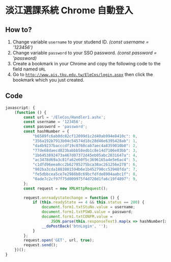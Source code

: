 # 淡江選課系統 Chrome 自動登入

## How to?

1. Change variable `username` to your studend ID. *(const username = '123456')*
2. Change variable `password` to your SSO password. *(const password = 'password)*
3. Create a bookmark in your Chrome and copy the following code to the field named `URL`
4. Go to [`http://www.ais.tku.edu.tw/EleCos/login.aspx`](http://www.ais.tku.edu.tw/EleCos/login.aspx) then click the bookmark which you just created.

## Code

```javascript
javascript: {
    (function () {
        const url = '/EleCos/Handler1.ashx';
        const username = '123456';
        const password = 'password';
        const hashNumber = {
            "b6589fc6ab0dc82cf12099d1c2d40ab994e8410c": 0,
            "356a192b7913b04c54574d18c28d46e6395428ab": 1,
            "da4b9237bacccdf19c0760cab7aec4a8359010b0": 2,
            "77de68daecd823babbb58edb1c8e14d7106e83bb": 3,
            "1b6453892473a467d07372d45eb05abc2031647a": 4,
            "ac3478d69a3c81fa62e60f5c3696165a4e5e6ac4": 5,
            "c1dfd96eea8cc2b62785275bca38ac261256e278": 6,
            "902ba3cda1883801594b6e1b452790cc53948fda": 7,
            "fe5dbbcea5ce7e2988b8c69bcfdfde8904aabc1f": 8,
            "0ade7c2cf97f75d009975f4d720d1fa6c19f4897": 9,
        };
        const request = new XMLHttpRequest();

        request.onreadystatechange = function () {
            if (this.readyState == 4 && this.status == 200) {
                document.form1.txtStuNo.value = username;
                document.form1.txtPSWD.value = password;
                document.form1.txtCONFM.value =
                    JSON.parse(this.responseText).map(x => hashNumber[x]).join('');
                __doPostBack('btnLogin', '');
            }
        };
        request.open('GET', url, true);
        request.send();
    })();
}
```